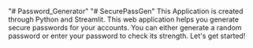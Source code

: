 "# Password_Generator" 
 "# SecurePassGen" 
This Application is created through Python and Streamlit.
This web application helps you generate secure passwords for your accounts. You can either generate a random password or enter your password to check its strength. Let's get started!
